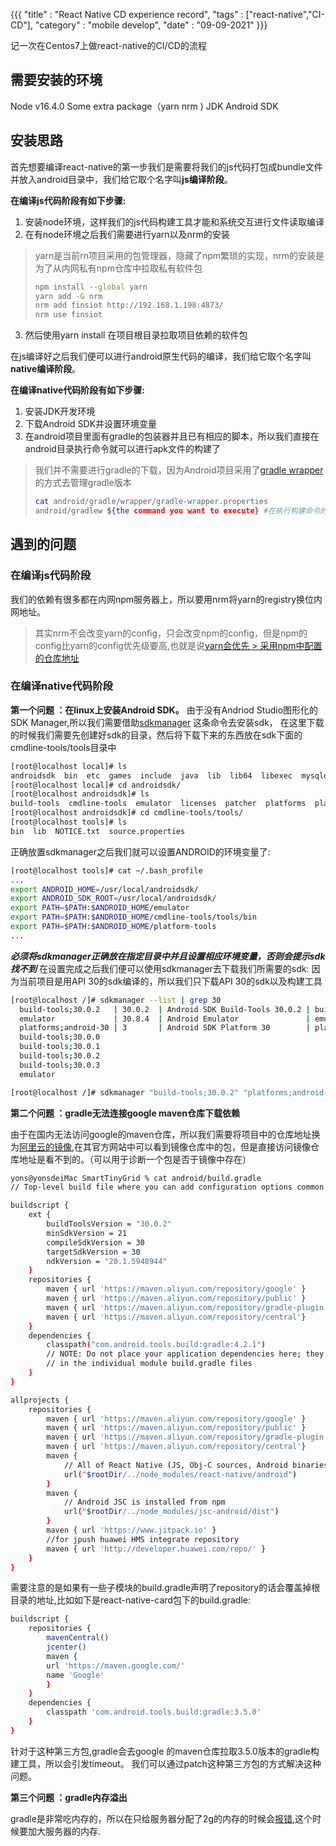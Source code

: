 {{{
    "title"    : "React Native CD experience record",
    "tags"     : ["react-native","CI-CD"],
    "category" : "mobile develop",
    "date"     : "09-09-2021"
}}}

记一次在Centos7上做react-native的CI/CD的流程

## 需要安装的环境

Node v16.4.0
Some extra package（yarn nrm )
JDK
Android SDK


## 安装思路

首先想要编译react-native的第一步我们是需要将我们的js代码打包成bundle文件并放入android目录中，我们给它取个名字叫**js编译阶段**。

**在编译js代码阶段有如下步骤:**

1. 安装node环境，这样我们的js代码构建工具才能和系统交互进行文件读取编译
2. 在有node环境之后我们需要进行yarn以及nrm的安装
> yarn是当前rn项目采用的包管理器，隐藏了npm繁琐的实现，nrm的安装是为了从内网私有npm仓库中拉取私有软件包
> ```bash
> npm install --global yarn
> yarn add -G nrm 
> nrm add finsiot http://192.168.1.198:4873/
> nrm use finsiot
> ```
3. 然后使用yarn install 在项目根目录拉取项目依赖的软件包

在js编译好之后我们便可以进行android原生代码的编译，我们给它取个名字叫**native编译阶段**。

**在编译native代码阶段有如下步骤:**

1. 安装JDK开发环境
2. 下载Android SDK并设置环境变量
3.  在android项目里面有gradle的包装器并且已有相应的脚本，所以我们直接在android目录执行命令就可以进行apk文件的构建了
> 我们并不需要进行gradle的下载，因为Android项目采用了[gradle wrapper](https://docs.gradle.org/current/userguide/gradle_wrapper.html)的方式去管理gradle版本
> ```bash
> cat android/gradle/wrapper/gradle-wrapper.properties
> android/gradlew ${the command you want to execute} #在执行构建命令的时候如果没有安装gradle会自动下载
> ```

## 遇到的问题

### **在编译js代码阶段**
我们的依赖有很多都在内网npm服务器上，所以要用nrm将yarn的registry换位内网地址。
> 其实nrm不会改变yarn的config，只会改变npm的config，但是npm的config比yarn的config优先级要高,也就是说[yarn会优先 > 采用npm中配置的仓库地址](https://github.com/yarnpkg/yarn/issues/4862#issuecomment-368688262)

### 在编译native代码阶段

**第一个问题 ：在linux上安装Android SDK。**
由于没有Andriod Studio图形化的SDK Manager,所以我们需要借助[sdkmanager](https://developer.android.com/studio/index.html#command-tools) 这条命令去安装sdk，
在这里下载的时候我们需要先创建好sdk的目录，然后将下载下来的东西放在sdk下面的cmdline-tools/tools目录中
```bash
[root@localhost local]# ls
androidsdk  bin  etc  games  include  java  lib  lib64  libexec  mysqldata  nginx  node  sbin  share  src  zentao
[root@localhost local]# cd androidsdk/
[root@localhost androidsdk]# ls
build-tools  cmdline-tools  emulator  licenses  patcher  platforms  platform-tools  tools
[root@localhost androidsdk]# cd cmdline-tools/tools/
[root@localhost tools]# ls
bin  lib  NOTICE.txt  source.properties
```

正确放置sdkmanager之后我们就可以设置ANDROID的环境变量了:
```bash
[root@localhost tools]# cat ~/.bash_profile 
...
export ANDROID_HOME=/usr/local/androidsdk/  
export ANDROID_SDK_ROOT=/usr/local/androidsdk/  
export PATH=$PATH:$ANDROID_HOME/emulator  
export PATH=$PATH:$ANDROID_HOME/cmdline-tools/tools/bin  
export PATH=$PATH:$ANDROID_HOME/platform-tools
...
```

***必须将sdkmanager正确放在指定目录中并且设置相应环境变量，否则会提示sdk找不到***
在设置完成之后我们便可以使用sdkmanager去下载我们所需要的sdk:
因为当前项目是用API 30的sdk编译的，所以我们只下载API 30的sdk以及构建工具
```bash
[root@localhost /]# sdkmanager --list | grep 30
  build-tools;30.0.2   | 30.0.2  | Android SDK Build-Tools 30.0.2 | build-tools/30.0.2  
  emulator             | 30.8.4  | Android Emulator               | emulator            
  platforms;android-30 | 3       | Android SDK Platform 30        | platforms/android-30
  build-tools;30.0.0                                                                       | 30.0.0       | Android SDK Build-Tools 30                                          
  build-tools;30.0.1                                                                       | 30.0.1       | Android SDK Build-Tools 30.0.1                                      
  build-tools;30.0.2                                                                       | 30.0.2       | Android SDK Build-Tools 30.0.2                                      
  build-tools;30.0.3                                                                       | 30.0.3       | Android SDK Build-Tools 30.0.3                                      
  emulator                                                                                 | 30.8.4       | 

[root@localhost /]# sdkmanager "build-tools;30.0.2" "platforms;android-30"
```


**第二个问题 ：gradle无法连接google maven仓库下载依赖**

由于在国内无法访问google的maven仓库，所以我们需要将项目中的仓库地址换为[阿里云的镜像](https://developer.aliyun.com/mvn/guide),在其官方网站中可以看到镜像仓库中的包，但是直接访问镜像仓库地址是看不到的。（可以用于诊断一个包是否于镜像中存在）
```bash
yons@yonsdeiMac SmartTinyGrid % cat android/build.gradle 
// Top-level build file where you can add configuration options common to all sub-projects/modules.

buildscript {
    ext {
        buildToolsVersion = "30.0.2"
        minSdkVersion = 21
        compileSdkVersion = 30
        targetSdkVersion = 30
        ndkVersion = "20.1.5948944"
    }
    repositories {
        maven { url 'https://maven.aliyun.com/repository/google' }
        maven { url 'https://maven.aliyun.com/repository/public' }
        maven { url 'https://maven.aliyun.com/repository/gradle-plugin'}
        maven { url 'https://maven.aliyun.com/repository/central'}
    }
    dependencies {
        classpath("com.android.tools.build:gradle:4.2.1")
        // NOTE: Do not place your application dependencies here; they belong
        // in the individual module build.gradle files
    }
}

allprojects {
    repositories {
        maven { url 'https://maven.aliyun.com/repository/google' }
        maven { url 'https://maven.aliyun.com/repository/public' }
        maven { url 'https://maven.aliyun.com/repository/gradle-plugin'}
        maven { url 'https://maven.aliyun.com/repository/central'}
        maven {
            // All of React Native (JS, Obj-C sources, Android binaries) is installed from npm
            url("$rootDir/../node_modules/react-native/android")
        }
        maven {
            // Android JSC is installed from npm
            url("$rootDir/../node_modules/jsc-android/dist")
        }
        maven { url 'https://www.jitpack.io' }
        //for jpush huawei HMS integrate repository
        maven { url 'http://developer.huawei.com/repo/' }
    }
}

```

需要注意的是如果有一些子模块的build.gradle声明了repository的话会覆盖掉根目录的地址,比如如下是react-native-card包下的build.gradle:
```bash
buildscript {
	repositories {
		mavenCentral()
		jcenter()
		maven {
		url 'https://maven.google.com/'
		name 'Google'
		}
	}
	dependencies {
		classpath 'com.android.tools.build:gradle:3.5.0'
	}
}
```
针对于这种第三方包,gradle会去google 的maven仓库拉取3.5.0版本的gradle构建工具，所以会引发timeout。
我们可以通过patch这种第三方包的方式解决这种问题。

**第三个问题 ：gradle内存溢出**

gradle是非常吃内存的，所以在只给服务器分配了2g的内存的时候会[报错](https://stackoverflow.com/a/56575872/11742589),这个时候要加大服务器的内存.